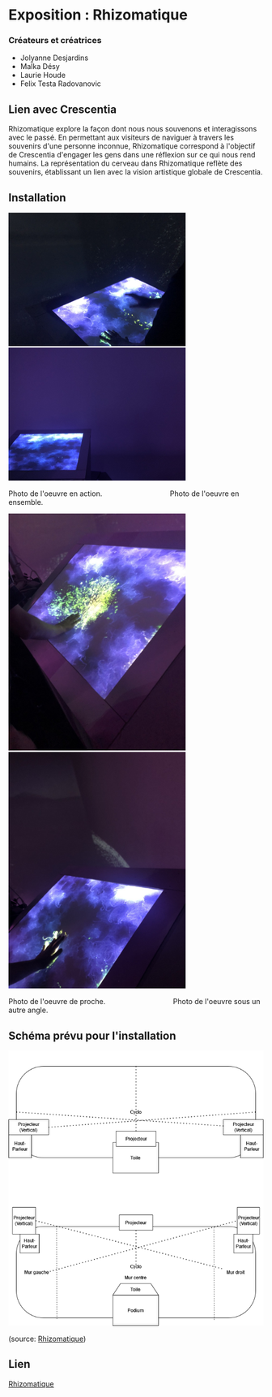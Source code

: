 # Exposition : Rhizomatique
### Créateurs et créatrices
- Jolyanne Desjardins
- MaÏka Désy
- Laurie Houde
- Felix Testa Radovanovic

## Lien avec Crescentia
Rhizomatique explore la façon dont nous nous souvenons et interagissons avec le passé. En permettant aux visiteurs de naviguer à travers les souvenirs d'une personne inconnue, Rhizomatique correspond à l'objectif de Crescentia d'engager les gens dans une réflexion sur ce qui nous rend humains. La représentation du cerveau dans Rhizomatique reflète des souvenirs, établissant un lien avec la vision artistique globale de Crescentia.

## Installation
<img src="./media/experiences/RHIZOMATIQUE_ action.jpg" width="350"/><img src="./media/experiences/RHIZOMATIQUE_ensemble.jpg" width="350"/>

Photo de l'oeuvre en action. ‎ ‎ ‎ ‎ ‎ ‎ ‎ ‎ ‎ ‎ ‎ ‎ ‎ ‎ ‎ ‎‎ ‎ ‎ ‎ ‎ ‎ ‎ ‎ ‎ ‎ ‎‎ ‎ ‎ ‎ ‎‎ ‎‎ ‎ ‎ ‎Photo de l'oeuvre en ensemble.

<img src="./media/experiences/RHIZOMATIQUE_large.jpg" width="350"/><img src="./media/experiences/RHIZOMATIQUE_proche.jpg" width="350"/>

Photo de l'oeuvre de proche. ‎ ‎ ‎ ‎ ‎ ‎ ‎ ‎ ‎ ‎ ‎ ‎ ‎ ‎ ‎ ‎‎ ‎ ‎ ‎ ‎ ‎ ‎ ‎ ‎ ‎ ‎‎ ‎ ‎ ‎ ‎‎ ‎‎ ‎ ‎ ‎Photo de l'oeuvre sous un autre angle.

## Schéma prévu pour l'installation
![Schema](./media/rhizomatique_plantation.drawio.png)

(source: [Rhizomatique](https://tim-montmorency.com/2024/projets/Rhizomatique/docs/web/preproduction.html))

## Lien 
[Rhizomatique](https://tim-montmorency.com/2024/projets/Rhizomatique/docs/web/index.html)

